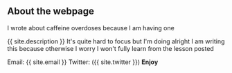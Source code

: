 ## About the webpage
I wrote about caffeine overdoses because I am having one

{{ site.description }}
It's quite hard to focus but I'm doing alright  I am writing this because otherwise I worry I won't fully learn from the lesson posted

Email: {{ site.email }}
Twitter: ({{ site.twitter }})
**Enjoy**

